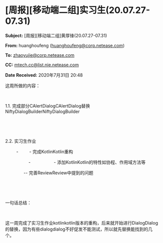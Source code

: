 # [周报][移动端二组]实习生(20.07.27-07.31)

**Subject:** [周报][移动端二组]黄厚锋(20.07.27-07.31)

**From:** huanghoufeng (huanghoufeng@corp.netease.com)

**To:** zhaoyujie@corp.netease.com

**CC:** mtech.cc@list.nie.netease.com

**Date Received:** 2020年7月31日 20:48

这周所做的内容：

  

1.1. 完成部分CAlertDialogCAlertDialog替换NiftyDialogBuilderNiftyDialogBuilder

    

  

2.2. 实习生作业

         -         - 完成KotlinKotlin重构

                   -                   - 添加KotlinKotlin的特性如协程、作用域方法等

               -- 完善ReviewReview中提到的问题

    

  

一句话总结：

  

这一周完成了实习生作业kotlinkotlin版本的重构，后来就开始进行DialogDialog的替换，因为有些dialogdialog不好促发不能测试，所以就先替换能找到的几个。  

  